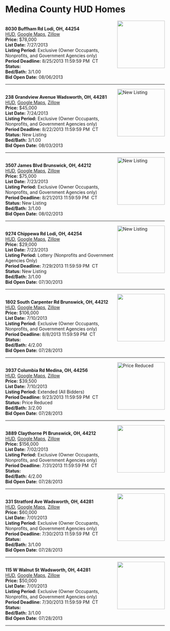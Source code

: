 # Medina County HUD Homes

[<img alt="" src="https://www.hudhomestore.com/pages/ImageShow.aspx?Case=412-611823" align="right" style="height:150px;">](http://www.hudhomestore.com/Listing/PropertyDetails.aspx?caseNumber=412-611823)  
**8030 Buffham Rd Lodi, OH, 44254**  
[HUD](http://www.hudhomestore.com/Listing/PropertyDetails.aspx?caseNumber=412-611823), [Google Maps](http://maps.google.com/maps?q=8030+Buffham+Rd+Lodi%2C+OH%2C+44254), [Zillow](http://www.zillow.com/homes/8030+Buffham+Rd+Lodi%2C+OH%2C+44254/)  
**Price:** $78,000  
**List Date:** 7/27/2013  
**Listing Period:** Exclusive (Owner Occupants, Nonprofits, and Government Agencies only)  
**Period Deadline:** 8/25/2013 11:59:59 PM  CT  
**Status:**   
**Bed/Bath:** 3/1.00  
**Bid Open Date:** 08/06/2013

***

[<img alt="New Listing" src="https://www.hudhomestore.com/pages/ImageShow.aspx?Case=412-555029" align="right" style="height:150px;">](http://www.hudhomestore.com/Listing/PropertyDetails.aspx?caseNumber=412-555029)  
**238 Grandview Avenue Wadsworth, OH, 44281**  
[HUD](http://www.hudhomestore.com/Listing/PropertyDetails.aspx?caseNumber=412-555029), [Google Maps](http://maps.google.com/maps?q=238+Grandview+Avenue+Wadsworth%2C+OH%2C+44281), [Zillow](http://www.zillow.com/homes/238+Grandview+Avenue+Wadsworth%2C+OH%2C+44281/)  
**Price:** $45,000  
**List Date:** 7/24/2013  
**Listing Period:** Exclusive (Owner Occupants, Nonprofits, and Government Agencies only)  
**Period Deadline:** 8/22/2013 11:59:59 PM  CT  
**Status:** New Listing  
**Bed/Bath:** 3/1.00  
**Bid Open Date:** 08/03/2013

***

[<img alt="New Listing" src="https://www.hudhomestore.com/pages/ImageShow.aspx?Case=412-572465" align="right" style="height:150px;">](http://www.hudhomestore.com/Listing/PropertyDetails.aspx?caseNumber=412-572465)  
**3507 James Blvd Brunswick, OH, 44212**  
[HUD](http://www.hudhomestore.com/Listing/PropertyDetails.aspx?caseNumber=412-572465), [Google Maps](http://maps.google.com/maps?q=3507+James+Blvd+Brunswick%2C+OH%2C+44212), [Zillow](http://www.zillow.com/homes/3507+James+Blvd+Brunswick%2C+OH%2C+44212/)  
**Price:** $75,000  
**List Date:** 7/23/2013  
**Listing Period:** Exclusive (Owner Occupants, Nonprofits, and Government Agencies only)  
**Period Deadline:** 8/21/2013 11:59:59 PM  CT  
**Status:** New Listing  
**Bed/Bath:** 3/1.00  
**Bid Open Date:** 08/02/2013

***

[<img alt="New Listing" src="https://www.hudhomestore.com/pages/ImageShow.aspx?Case=412-424853" align="right" style="height:150px;">](http://www.hudhomestore.com/Listing/PropertyDetails.aspx?caseNumber=412-424853)  
**9274 Chippewa Rd Lodi, OH, 44254**  
[HUD](http://www.hudhomestore.com/Listing/PropertyDetails.aspx?caseNumber=412-424853), [Google Maps](http://maps.google.com/maps?q=9274+Chippewa+Rd+Lodi%2C+OH%2C+44254), [Zillow](http://www.zillow.com/homes/9274+Chippewa+Rd+Lodi%2C+OH%2C+44254/)  
**Price:** $29,000  
**List Date:** 7/23/2013  
**Listing Period:** Lottery (Nonprofits and Government Agencies Only)  
**Period Deadline:** 7/29/2013 11:59:59 PM  CT  
**Status:** New Listing  
**Bed/Bath:** 3/1.00  
**Bid Open Date:** 07/30/2013

***

[<img alt="" src="https://www.hudhomestore.com/pages/ImageShow.aspx?Case=412-582941" align="right" style="height:150px;">](http://www.hudhomestore.com/Listing/PropertyDetails.aspx?caseNumber=412-582941)  
**1802 South Carpenter Rd Brunswick, OH, 44212**  
[HUD](http://www.hudhomestore.com/Listing/PropertyDetails.aspx?caseNumber=412-582941), [Google Maps](http://maps.google.com/maps?q=1802+South+Carpenter+Rd+Brunswick%2C+OH%2C+44212), [Zillow](http://www.zillow.com/homes/1802+South+Carpenter+Rd+Brunswick%2C+OH%2C+44212/)  
**Price:** $106,000  
**List Date:** 7/10/2013  
**Listing Period:** Exclusive (Owner Occupants, Nonprofits, and Government Agencies only)  
**Period Deadline:** 8/8/2013 11:59:59 PM  CT  
**Status:**   
**Bed/Bath:** 4/2.00  
**Bid Open Date:** 07/28/2013

***

[<img alt="Price Reduced" src="https://www.hudhomestore.com/pages/ImageShow.aspx?Case=412-524565" align="right" style="height:150px;">](http://www.hudhomestore.com/Listing/PropertyDetails.aspx?caseNumber=412-524565)  
**3937 Columbia Rd Medina, OH, 44256**  
[HUD](http://www.hudhomestore.com/Listing/PropertyDetails.aspx?caseNumber=412-524565), [Google Maps](http://maps.google.com/maps?q=3937+Columbia+Rd+Medina%2C+OH%2C+44256), [Zillow](http://www.zillow.com/homes/3937+Columbia+Rd+Medina%2C+OH%2C+44256/)  
**Price:** $39,500  
**List Date:** 7/10/2013  
**Listing Period:** Extended (All Bidders)  
**Period Deadline:** 9/23/2013 11:59:59 PM  CT  
**Status:** Price Reduced  
**Bed/Bath:** 3/2.00  
**Bid Open Date:** 07/28/2013

***

[<img alt="" src="https://www.hudhomestore.com/pages/ImageShow.aspx?Case=412-566132" align="right" style="height:150px;">](http://www.hudhomestore.com/Listing/PropertyDetails.aspx?caseNumber=412-566132)  
**3889 Claythorne Pl Brunswick, OH, 44212**  
[HUD](http://www.hudhomestore.com/Listing/PropertyDetails.aspx?caseNumber=412-566132), [Google Maps](http://maps.google.com/maps?q=3889+Claythorne+Pl+Brunswick%2C+OH%2C+44212), [Zillow](http://www.zillow.com/homes/3889+Claythorne+Pl+Brunswick%2C+OH%2C+44212/)  
**Price:** $156,000  
**List Date:** 7/02/2013  
**Listing Period:** Exclusive (Owner Occupants, Nonprofits, and Government Agencies only)  
**Period Deadline:** 7/31/2013 11:59:59 PM  CT  
**Status:**   
**Bed/Bath:** 4/2.00  
**Bid Open Date:** 07/28/2013

***

[<img alt="" src="https://www.hudhomestore.com/pages/ImageShow.aspx?Case=412-564446" align="right" style="height:150px;">](http://www.hudhomestore.com/Listing/PropertyDetails.aspx?caseNumber=412-564446)  
**331 Stratford Ave Wadsworth, OH, 44281**  
[HUD](http://www.hudhomestore.com/Listing/PropertyDetails.aspx?caseNumber=412-564446), [Google Maps](http://maps.google.com/maps?q=331+Stratford+Ave+Wadsworth%2C+OH%2C+44281), [Zillow](http://www.zillow.com/homes/331+Stratford+Ave+Wadsworth%2C+OH%2C+44281/)  
**Price:** $60,000  
**List Date:** 7/01/2013  
**Listing Period:** Exclusive (Owner Occupants, Nonprofits, and Government Agencies only)  
**Period Deadline:** 7/30/2013 11:59:59 PM  CT  
**Status:**   
**Bed/Bath:** 3/1.00  
**Bid Open Date:** 07/28/2013

***

[<img alt="" src="https://www.hudhomestore.com/pages/ImageShow.aspx?Case=412-554466" align="right" style="height:150px;">](http://www.hudhomestore.com/Listing/PropertyDetails.aspx?caseNumber=412-554466)  
**115 W Walnut St Wadsworth, OH, 44281**  
[HUD](http://www.hudhomestore.com/Listing/PropertyDetails.aspx?caseNumber=412-554466), [Google Maps](http://maps.google.com/maps?q=115+W+Walnut+St+Wadsworth%2C+OH%2C+44281), [Zillow](http://www.zillow.com/homes/115+W+Walnut+St+Wadsworth%2C+OH%2C+44281/)  
**Price:** $50,000  
**List Date:** 7/01/2013  
**Listing Period:** Exclusive (Owner Occupants, Nonprofits, and Government Agencies only)  
**Period Deadline:** 7/30/2013 11:59:59 PM  CT  
**Status:**   
**Bed/Bath:** 3/1.00  
**Bid Open Date:** 07/28/2013

***


